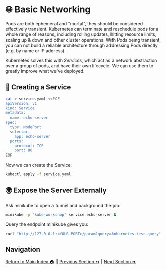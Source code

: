 # 🌐 Basic Networking

Pods are both ephemeral and "mortal", they should be considered effectively transient.
Kubernetes can terminate and reschedule pods for a whole range of reasons, including rolling updates, hitting resource limits, scaling up & down and other cluster operations.
With Pods being transient, you can not build a reliable architecture through addressing Pods directly (e.g. by name or IP address).

Kubernetes solves this with _Services_, which act as a network abstraction over a group of pods, and have their own lifecycle.
We can use them to greatly improve what we've deployed.

## 📡 Creating a Service

```bash
cat > service.yaml <<EOF
apiVersion: v1
kind: Service
metadata:
  name: echo-server 
spec:
  type: NodePort
  selector:
    app: echo-server
  ports:
  - protocol: TCP
    port: 80
EOF
```

Now we can create the Service:

```bash
kubectl apply -f service.yaml
```

## 🌍 Expose the Server Externally

Ask minikube to open a tunnel and background the job:
```bash
minikube -p "kube-workshop" service echo-server &
```

Query the endpoint minikube gives you:
```bash
curl "http://127.0.0.1:<YOUR_PORT>/param?query=kubernetes-test-query"
```

## Navigation

[Return to Main Index 🏠](../readme.md) ‖
[Previous Section ⏪](../04-deployment/readme.md) ‖ [Next Section ⏩](../06-frontend/readme.md)
